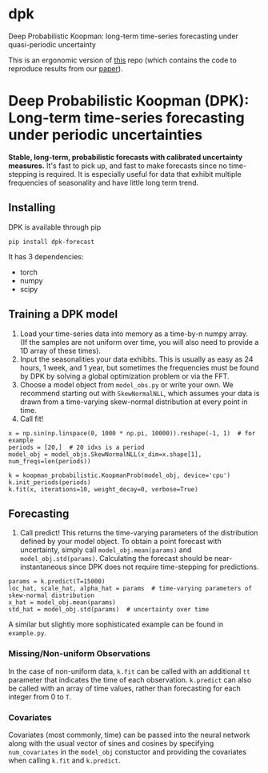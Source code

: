 # dpk
Deep Probabilistic Koopman: long-term time-series forecasting under quasi-periodic uncertainty

This is an ergonomic version of
[this](https://github.com/AlexTMallen/koopman-forecasting) repo (which
contains the code to reproduce results from our
[paper](https://arxiv.org/abs/2106.06033)).

# Deep Probabilistic Koopman (DPK): Long-term time-series forecasting under periodic uncertainties
**Stable, long-term, probabilistic forecasts with calibrated uncertainty
measures.** It's fast to pick up, and fast to make forecasts since no
time-stepping is required. It is especially useful for data that exhibit
multiple frequencies of seasonality and have little long term trend.

## Installing
DPK is available through pip

`pip install dpk-forecast`

It has 3 dependencies:

- torch
- numpy
- scipy

## Training a DPK model
1. Load your time-series data into memory as a time-by-n numpy array.  
   (If the samples are not uniform over time, you will also need to
   provide a 1D array of these times).
2. Input the seasonalities your data exhibits. This is usually as easy
   as 24 hours, 1 week, and 1 year, but sometimes the frequencies must
   be found by DPK by solving a global optimization problem or via the
   FFT.
3. Choose a model object from `model_obs.py` or write your own. We
   recommend starting out with `SkewNormalNLL`, which assumes your data
   is drawn from a time-varying skew-normal distribution at every point
   in time.
4. Call fit!

```
x = np.sin(np.linspace(0, 1000 * np.pi, 10000)).reshape(-1, 1)  # for example
periods = [20,]  # 20 idxs is a period
model_obj = model_objs.SkewNormalNLL(x_dim=x.shape[1], num_freqs=len(periods))

k = koopman_probabilistic.KoopmanProb(model_obj, device='cpu')
k.init_periods(periods)
k.fit(x, iterations=10, weight_decay=0, verbose=True)
```

## Forecasting
1. Call predict! This returns the time-varying parameters of the
   distribution defined by your model object. To obtain a point forecast
   with uncertainty, simply call `model_obj.mean(params)` and
   `model_obj.std(params)`. Calculating the forecast should be
   near-instantaneous since DPK does not require time-stepping for
   predictions.

```
params = k.predict(T=15000)
loc_hat, scale_hat, alpha_hat = params  # time-varying parameters of skew-normal distribution
x_hat = model_obj.mean(params)
std_hat = model_obj.std(params)  # uncertainty over time
```

A similar but slightly more sophisticated example can be found in
`example.py`.

### Missing/Non-uniform Observations
In the case of non-uniform data, `k.fit` can be called with an
additional `tt` parameter that indicates the time of each observation.
`k.predict` can also be called with an array of time values, rather than
forecasting for each integer from 0 to `T`.

### Covariates
Covariates (most commonly, time) can be passed into the neural network
along with the usual vector of sines and cosines by specifying
`num_covariates` in the `model_obj` constuctor and providing the
covariates when calling `k.fit` and `k.predict`.
